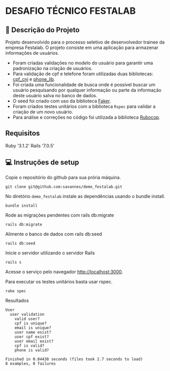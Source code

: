 # DESAFIO TÉCNICO FESTALAB

## 📝 Descrição do Projeto
Projeto desenvolvido para o processo seletivo de desenvolvedor trainee da empresa Festalab.
O projeto consiste em uma aplicação para armazenar informações de usuários.

- Foram criadas validações no modelo do usuário para garantir uma padronização na criação de usuários. 
- Para validação de cpf e telefone foram utilizadas duas bibliotecas: [cpf_cnj](https://github.com/fnando/cpf_cnpj) e [phone_lib](https://github.com/daddyz/phonelib).
- Foi criada uma funcionalidade de busca onde é possível buscar um usuário pesquisando por qualquer informação ou parte da informação deste usuário salva no banco de dados.
- O seed foi criado com uso da biblioteca [Faker](https://github.com/faker-ruby/faker).
- Foram criados testes unitários com a biblioteca `Rspec` para validar a criação de um novo usuário.
- Para análise e correções no código foi utilizada a biblioteca [Rubocop](https://github.com/rubocop/rubocop).

## Requisitos
Ruby '3.1.2'
Rails '7.0.5'

## 💻 Instruções de setup
Copie o repositório do github para sua prória máquina.
```
git clone git@github.com:savannes/demo_festalab.git
```

No diretório `demo_festalab` instale as dependências usando o bundle install.
```
bundle install
```

Rode as migrações pendentes com rails db:migrate
```
rails db:migrate
```

Alimente o banco de dados com rails db:seed
```
rails db:seed
```

Inicie o servidor utilizando o servidor Rails
```
rails s
```
Acesse o serviço pelo navegador [http://localhost:3000](http://localhost:3000).

Para executar os testes unitários basta usar rspec.
```
rake spec
```
Resultados
```
User
  user validation
    valid user?
    cpf is unique?
    email is unique?
    user name exist?
    user cpf exist?
    user email exist?
    cpf is valid?
    phone is valid?

Finished in 0.04438 seconds (files took 2.7 seconds to load)
8 examples, 0 failures
```



